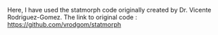 Here, I have used the statmorph code originally created by Dr. Vicente Rodriguez-Gomez.
The link to original code : https://github.com/vrodgom/statmorph
